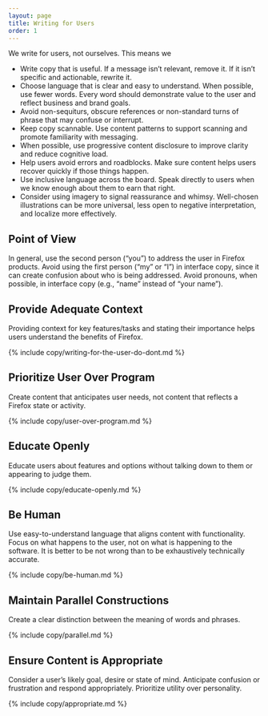 ```yaml
---
layout: page
title: Writing for Users
order: 1
---
```


We write for users, not ourselves. This means we

* Write copy that is useful. If a message isn’t relevant, remove it. If it isn’t specific and actionable, rewrite it.
* Choose language that is clear and easy to understand. When possible, use fewer words. Every word should demonstrate value to the user and reflect business and brand goals.
* Avoid non-sequiturs, obscure references or non-standard turns of phrase that may confuse or interrupt.
* Keep copy scannable. Use content patterns to support scanning and promote familiarity with messaging.
* When possible, use progressive content disclosure to improve clarity and reduce cognitive load.
* Help users avoid errors and roadblocks. Make sure content helps users recover quickly if those things happen.
* Use inclusive language across the board. Speak directly to users when we know enough about them to earn that right.
* Consider using imagery to signal reassurance and whimsy. Well-chosen illustrations can be more universal, less open to negative interpretation, and localize more effectively.

## Point of View

In general, use the second person (“you”) to address the user in Firefox products. Avoid using the first person (“my” or  “I”) in interface copy, since it can create confusion about who is being addressed. Avoid pronouns, when possible, in interface copy (e.g., “name” instead of “your name”).

## Provide Adequate Context

Providing context for key features/tasks and stating their importance helps users understand the benefits of Firefox.

{% include copy/writing-for-the-user-do-dont.md %}

## Prioritize User Over Program

Create content that anticipates user needs, not content that reflects a Firefox state or activity.

{% include copy/user-over-program.md %}
  
## Educate Openly

Educate users about features and options without talking down to them or appearing to judge them.

{% include copy/educate-openly.md %}

## Be Human

Use easy-to-understand language that aligns content with functionality. Focus on what happens to the user, not on what is happening to the software. It is better to be not wrong than to be exhaustively technically accurate.

{% include copy/be-human.md %}

## Maintain Parallel Constructions

Create a clear distinction between the meaning of words and phrases.

{% include copy/parallel.md %}

## Ensure Content is Appropriate

Consider a user’s likely goal, desire or state of mind. Anticipate confusion or frustration and respond appropriately. Prioritize utility over personality.

{% include copy/appropriate.md %}
